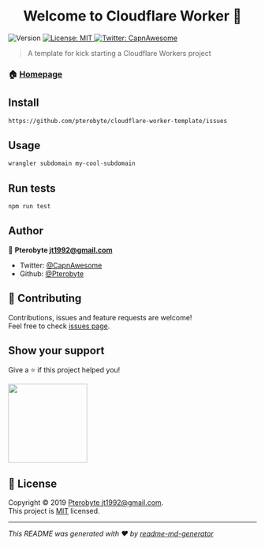 <h1 align="center">Welcome to Cloudflare Worker 👋</h1>
<p>
  <img alt="Version" src="https://img.shields.io/badge/version-0.1.0-blue.svg?cacheSeconds=2592000" />
  <a href="https://github.com/pterobyte/cloudflare-worker-template/blob/master/LICENSE">
    <img alt="License: MIT" src="https://img.shields.io/badge/License-MIT-yellow.svg" target="_blank" />
  </a>
  <a href="https://twitter.com/CapnAwesome">
    <img alt="Twitter: CapnAwesome" src="https://img.shields.io/twitter/follow/CapnAwesome.svg?style=social" target="_blank" />
  </a>
</p>

> A template for kick starting a Cloudflare Workers project

### 🏠 [Homepage](https://terminallychill.workers.dev/hello)

## Install

```sh
https://github.com/pterobyte/cloudflare-worker-template/issues
```

## Usage

```sh
wrangler subdomain my-cool-subdomain
```

## Run tests

```sh
npm run test
```

## Author

👤 **Pterobyte <jt1992@gmail.com>**

* Twitter: [@CapnAwesome](https://twitter.com/CapnAwesome)
* Github: [@Pterobyte](https://github.com/Pterobyte)

## 🤝 Contributing

Contributions, issues and feature requests are welcome!<br />Feel free to check [issues page](https://github.com/pterobyte/c).

## Show your support

Give a ⭐️ if this project helped you!

<a href="https://www.patreon.com/TerminallyChillSoftware">
  <img src="https://c5.patreon.com/external/logo/become_a_patron_button@2x.png" width="160">
</a>

## 📝 License

Copyright © 2019 [Pterobyte <jt1992@gmail.com>](https://github.com/Pterobyte).<br />
This project is [MIT](https://github.com/pterobyte/cloudflare-worker-template/blob/master/LICENSE) licensed.

***
_This README was generated with ❤️ by [readme-md-generator](https://github.com/kefranabg/readme-md-generator)_